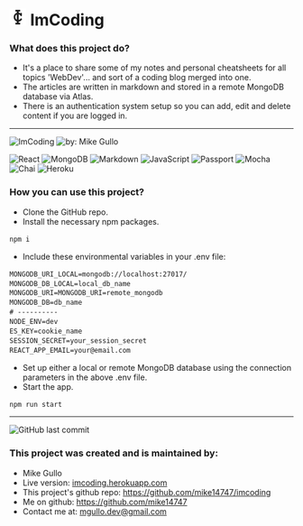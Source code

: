 # <img src="client/public/images/imcoding_logo4.png" width="30" height="30" alt="ImCoding" title="ImCoding" /> ImCoding

### What does this project do?

-   It's a place to share some of my notes and personal cheatsheets for all topics 'WebDev'... and sort of a coding blog merged into one.
-   The articles are written in markdown and stored in a remote MongoDB database via Atlas.
-   There is an authentication system setup so you can add, edit and delete content if you are logged in.

---

![ImCoding](https://img.shields.io/badge/ImCoding-gray.svg?style=flat-square "ImCoding")
![by: Mike Gullo](https://img.shields.io/badge/by:-Mike%20Gullo-214fc6.svg?style=flat-square&labelColor=coral "by: Mike Gullo")

![React](https://img.shields.io/badge/React-20232A?style=flat-square&logo=react&logoColor=61DAFB "React")
![MongoDB](https://img.shields.io/badge/MongoDB-4EA94B?style=flat-square&logo=mongodb&logoColor=ffffff "MongoDB")
![Markdown](https://img.shields.io/badge/Markdown-000000?style=flat-square&logo=markdown&logoColor=ffffff "Markdown")
![JavaScript](https://img.shields.io/badge/JavaScript-F7DF1E?style=flat-square&logo=javascript&logoColor=000000 "JavaScript")
![Passport](https://img.shields.io/badge/Passport-000000?style=flat-square&logo=passport&logoColor=34E27A "Passport")
![Mocha](https://img.shields.io/badge/Mocha-8D6748?style=flat-square&logo=mocha&logoColor=ffffff "Mocha")
![Chai](https://img.shields.io/badge/Chai-A30701?style=flat-square&logo=chai&logoColor=ffffff "Chai")
![Heroku](https://img.shields.io/badge/Heroku-430098?style=flat-square&logo=heroku&logoColor=ffffff "Heroku")

### How you can use this project?

-   Clone the GitHub repo.
-   Install the necessary npm packages.

```bash
npm i
```

-   Include these environmental variables in your .env file:

```txt
MONGODB_URI_LOCAL=mongodb://localhost:27017/
MONGODB_DB_LOCAL=local_db_name
MONGODB_URI=MONGODB_URI=remote_mongodb
MONGODB_DB=db_name
# ----------
NODE_ENV=dev
ES_KEY=cookie_name
SESSION_SECRET=your_session_secret
REACT_APP_EMAIL=your@email.com
```

-   Set up either a local or remote MongoDB database using the connection parameters in the above .env file.
-   Start the app.

```bash
npm run start
```

---

![GitHub last commit](https://img.shields.io/github/last-commit/mike14747/imcoding?style=for-the-badge)

### This project was created and is maintained by:

-   Mike Gullo
-   Live version: [imcoding.herokuapp.com](https://imcoding.herokuapp.com/)
-   This project's github repo: https://github.com/mike14747/imcoding
-   Me on github: https://github.com/mike14747
-   Contact me at: mgullo.dev@gmail.com
